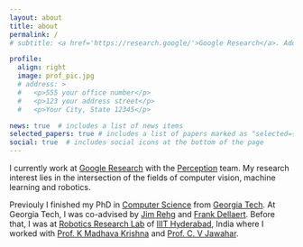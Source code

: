 ```yaml
---
layout: about
title: about
permalink: /
# subtitle: <a href='https://research.google/'>Google Research</a>. Address. Contacts. Moto. Etc.

profile:
  align: right
  image: prof_pic.jpg
  # address: >
  #   <p>555 your office number</p>
  #   <p>123 your address street</p>
  #   <p>Your City, State 12345</p>

news: true  # includes a list of news items
selected_papers: true # includes a list of papers marked as "selected={true}"
social: true  # includes social icons at the bottom of the page
---
```



I currently work at [Google Research](https://research.google/) with the [Perception](https://research.google/teams/perception/) team. My research interest lies in the intersection of the fields of computer vision, machine learning and robotics.

Previouly I finished my PhD in [Computer Science](https://www.cc.gatech.edu/degree-programs/phd-computer-science) from [Georgia Tech](https://www.gatech.edu/). At Georgia Tech, I was co-advised by [Jim Rehg](https://rehg.org/) and [Frank Dellaert](https://dellaert.github.io/). Before that, I was at [Robotics Research Lab](https://robotics.iiit.ac.in/) of [IIIT Hyderabad](https://www.iiit.ac.in/), India where I worked with [Prof. K Madhava Krishna](https://www.iiit.ac.in/people/faculty/mkrishna/) and [Prof. C. V Jawahar](https://faculty.iiit.ac.in/~jawahar/).
